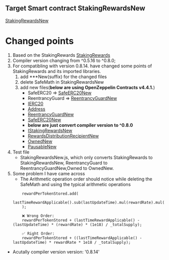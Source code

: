 ## Target Smart contract StakingRewardsNew
[StakingRewardsNew](contracts/StakingRewardsNew.sol)

# Changed points
1. Based on the StakingRewards [StakingRewards](contracts/StakingRewards.sol)
2. Compiler version changing from ^0.5.16 to ^0.8.0;
3. For compatibling with version 0.8.14. have changed some points of StakingRewards and its imported libraries.
    1. add  ***New(suffix) for the changed files
    2. delete SafeMath in StakingRewardsNew
    3. add new files(**below are using OpenZeppelin Contracts v4.4.1.**)
        * SafeERC20 =>  [SafeERC20New](contracts/openzeppelin-contracts-new/SafeERC20New.sol)
        * ReentrancyGuard => [ReentrancyGuardNew](contracts/openzeppelin-contracts-new/ReentrancyGuardNew.sol)
        * [IERC20](contracts/openzeppelin-contracts-new/IERC20.sol)    
        * [Address](contracts/openzeppelin-contracts-new/Address.sol)    
        * [ReentrancyGuardNew](contracts/openzeppelin-contracts-new/ReentrancyGuardNew.sol)    
        * [SafeERC20New](contracts/openzeppelin-contracts-new/SafeERC20New.sol)    
        * **below are just convert compiler version to ^0.8.0**
        * [IStakingRewardsNew](contracts/interfaces/IStakingRewardsNew.sol)
        * [RewardsDistributionRecipientNew](contracts/RewardsDistributionRecipientNew.sol)
        * [OwnedNew](contracts/openzeppelin-contracts-new/OwnedNew.sol)
        * [PausableNew](contracts/openzeppelin-contracts-new/PausableNew.sol)
4. Test file
    * StakingRewardsNew.js, which only converts StakingRewards to StakingRewardsNew, ReentrancyGuard to ReentrancyGuardNew,Owned to OwnedNew.
5. Some problem I have came across
    * The Arithmetic operation order should notice while deleting the SafeMath and using the typical arithmetic operations 
    ```
        rewardPerTokenStored.add(
                lastTimeRewardApplicable().sub(lastUpdateTime).mul(rewardRate).mul(1e18).div(_totalSupply)
        );

        ❌ Wrong Order:
        rewardPerTokenStored + (lastTimeRewardApplicable() - (lastUpdateTime) * (rewardRate) * (1e18) / _totalSupply);

        ✅ Right Order:
        rewardPerTokenStored + ((lastTimeRewardApplicable() - lastUpdateTime) * rewardRate * 1e18 / _totalSupply);

    ```        
* Acutally compiler version version: '0.8.14'        





